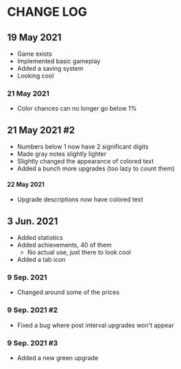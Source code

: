 # CHANGE LOG

## 19 May 2021

- Game exists
- Implemented basic gameplay
- Added a saving system
- Looking cool

### 21 May 2021

- Color chances can no longer go below 1%

## 21 May 2021 #2

- Numbers below 1 now have 2 significant digits
- Made gray notes slightly lighter
- Slightly changed the appearance of colored text
- Added a bunch more upgrades (too lazy to count them)

#### 22 May 2021

- Upgrade descriptions now have colored text

## 3 Jun. 2021

- Added statistics
- Added achievements, 40 of them
  - No actual use, just there to look cool
- Added a tab icon

### 9 Sep. 2021

- Changed around some of the prices

### 9 Sep. 2021 #2

- Fixed a bug where post interval upgrades won't appear

### 9 Sep. 2021 #3

- Added a new green upgrade
